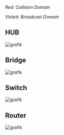 *Red: Collision Domain*

*Violett: Broadcast Domain*

## HUB

![grafik](https://user-images.githubusercontent.com/84674087/132392173-c09b522d-edc8-4c28-90c6-1f2e63cc5c50.png)

## Bridge

![grafik](https://user-images.githubusercontent.com/84674087/132392208-47532cf9-e065-4abf-8486-bb1d2e5269f8.png)

## Switch

![grafik](https://user-images.githubusercontent.com/84674087/132392261-37cceca1-dc79-4cec-b466-3f368fc6734f.png)

## Router

![grafik](https://user-images.githubusercontent.com/84674087/132392281-431178e0-9fc4-41a3-a35e-3eb8fba95db2.png)
